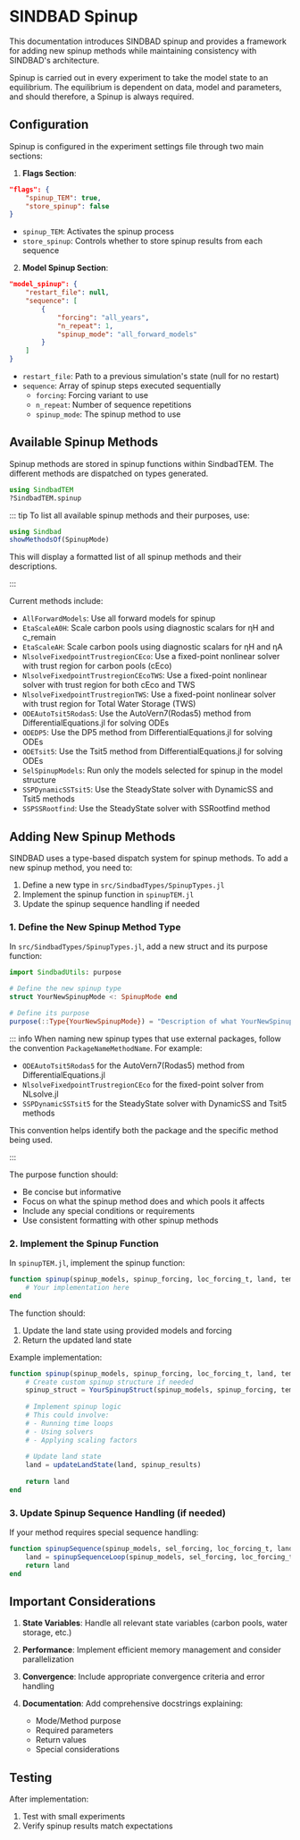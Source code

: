 # SINDBAD Spinup
This documentation introduces SINDBAD spinup and provides a framework for adding new spinup methods while maintaining consistency with SINDBAD's architecture.

Spinup is carried out in every experiment to take the model state to an equilibrium. The equilibrium is dependent on data, model and parameters, and should therefore, a Spinup is always required.

## Configuration

Spinup is configured in the experiment settings file through two main sections:

1. **Flags Section**:
```json
"flags": {
    "spinup_TEM": true,
    "store_spinup": false
}
```
- `spinup_TEM`: Activates the spinup process
- `store_spinup`: Controls whether to store spinup results from each sequence

2. **Model Spinup Section**:
```json
"model_spinup": {
    "restart_file": null,
    "sequence": [
        {
            "forcing": "all_years",
            "n_repeat": 1,
            "spinup_mode": "all_forward_models"
        }
    ]
}
```
- `restart_file`: Path to a previous simulation's state (null for no restart)
- `sequence`: Array of spinup steps executed sequentially
  - `forcing`: Forcing variant to use
  - `n_repeat`: Number of sequence repetitions
  - `spinup_mode`: The spinup method to use

## Available Spinup Methods

Spinup methods are stored in spinup functions within SindbadTEM. The different methods are dispatched on types generated. 

```julia
using SindbadTEM
?SindbadTEM.spinup
```

::: tip
To list all available spinup methods and their purposes, use:
```julia
using Sindbad
showMethodsOf(SpinupMode)
```
This will display a formatted list of all spinup methods and their descriptions.

:::

Current methods include:
- `AllForwardModels`: Use all forward models for spinup
- `EtaScaleA0H`: Scale carbon pools using diagnostic scalars for ηH and c_remain
- `EtaScaleAH`: Scale carbon pools using diagnostic scalars for ηH and ηA
- `NlsolveFixedpointTrustregionCEco`: Use a fixed-point nonlinear solver with trust region for carbon pools (cEco)
- `NlsolveFixedpointTrustregionCEcoTWS`: Use a fixed-point nonlinear solver with trust region for both cEco and TWS
- `NlsolveFixedpointTrustregionTWS`: Use a fixed-point nonlinear solver with trust region for Total Water Storage (TWS)
- `ODEAutoTsit5Rodas5`: Use the AutoVern7(Rodas5) method from DifferentialEquations.jl for solving ODEs
- `ODEDP5`: Use the DP5 method from DifferentialEquations.jl for solving ODEs
- `ODETsit5`: Use the Tsit5 method from DifferentialEquations.jl for solving ODEs
- `SelSpinupModels`: Run only the models selected for spinup in the model structure
- `SSPDynamicSSTsit5`: Use the SteadyState solver with DynamicSS and Tsit5 methods
- `SSPSSRootfind`: Use the SteadyState solver with SSRootfind method

## Adding New Spinup Methods

SINDBAD uses a type-based dispatch system for spinup methods. To add a new spinup method, you need to:

1. Define a new type in `src/SindbadTypes/SpinupTypes.jl`
2. Implement the spinup function in `spinupTEM.jl`
3. Update the spinup sequence handling if needed

### 1. Define the New Spinup Method Type

In `src/SindbadTypes/SpinupTypes.jl`, add a new struct and its purpose function:

```julia
import SindbadUtils: purpose

# Define the new spinup type
struct YourNewSpinupMode <: SpinupMode end

# Define its purpose
purpose(::Type{YourNewSpinupMode}) = "Description of what YourNewSpinupMode does"
```

::: info
When naming new spinup types that use external packages, follow the convention `PackageNameMethodName`. For example:
- `ODEAutoTsit5Rodas5` for the AutoVern7(Rodas5) method from DifferentialEquations.jl
- `NlsolveFixedpointTrustregionCEco` for the fixed-point solver from NLsolve.jl
- `SSPDynamicSSTsit5` for the SteadyState solver with DynamicSS and Tsit5 methods

This convention helps identify both the package and the specific method being used.

:::

The purpose function should:
- Be concise but informative
- Focus on what the spinup method does and which pools it affects
- Include any special conditions or requirements
- Use consistent formatting with other spinup methods

### 2. Implement the Spinup Function

In `spinupTEM.jl`, implement the spinup function:
```julia
function spinup(spinup_models, spinup_forcing, loc_forcing_t, land, tem_info, n_timesteps, ::YourNewSpinupMode)
    # Your implementation here
end
```

The function should:
1. Update the land state using provided models and forcing
2. Return the updated land state

Example implementation:
```julia
function spinup(spinup_models, spinup_forcing, loc_forcing_t, land, tem_info, n_timesteps, ::YourNewSpinupMode)
    # Create custom spinup structure if needed
    spinup_struct = YourSpinupStruct(spinup_models, spinup_forcing, tem_info, land, loc_forcing_t, n_timesteps)
    
    # Implement spinup logic
    # This could involve:
    # - Running time loops
    # - Using solvers
    # - Applying scaling factors
    
    # Update land state
    land = updateLandState(land, spinup_results)
    
    return land
end
```

### 3. Update Spinup Sequence Handling (if needed)

If your method requires special sequence handling:
```julia
function spinupSequence(spinup_models, sel_forcing, loc_forcing_t, land, tem_info, n_timesteps, log_index, n_repeat, ::YourNewSpinupMode)
    land = spinupSequenceLoop(spinup_models, sel_forcing, loc_forcing_t, land, tem_info, n_timesteps, log_index, n_repeat, YourNewSpinupMode())
    return land
end
```

## Important Considerations

1. **State Variables**: Handle all relevant state variables (carbon pools, water storage, etc.)

2. **Performance**: Implement efficient memory management and consider parallelization

3. **Convergence**: Include appropriate convergence criteria and error handling

4. **Documentation**: Add comprehensive docstrings explaining:
   - Mode/Method purpose
   - Required parameters
   - Return values
   - Special considerations

## Testing

After implementation:
1. Test with small experiments
2. Verify spinup results match expectations

